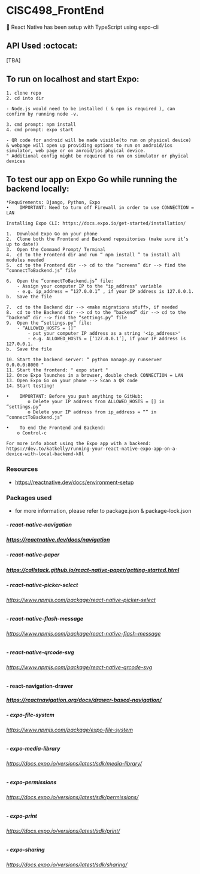 # CISC498_FrontEnd
:helicopter: React Native has been setup with TypeScript using expo-cli

## API Used :octocat:
[TBA]

## To run on localhost and start Expo:
```
1. clone repo
2. cd into dir

- Node.js would need to be installed ( & npm is required ), can confirm by running node -v.

3. cmd prompt: npm install
4. cmd prompt: expo start

- QR code for android will be made visible(to run on physical device) & webpage will open up providing options to run on android/ios simulator, web page or on anroid/ios phyical device.
" Additional config might be required to run on simulator or phyical devices
```

## To test our app on Expo Go while running the backend locally:
```
*Requirements: Django, Python, Expo
•    IMPORTANT: Need to turn off Firewall in order to use CONNECTION = LAN

Installing Expo CLI: https://docs.expo.io/get-started/installation/

1.  Download Expo Go on your phone
2.  Clone both the Frontend and Backend repositories (make sure it’s up to date!)
3.  Open the Command Prompt/ Terminal
4.  cd to the Frontend dir and run “ npm install ” to install all modules needed 
5.  cd to the Frontend dir --> cd to the “screens” dir --> find the “connectToBackend.js” file

6.  Open the “connectToBackend.js” file:
    - Assign your computer IP to the "ip_address" variable
    - e.g. ip_address = “127.0.0.1” , if your IP address is 127.0.0.1.
b.  Save the file 

7.  cd to the Backend dir --> <make migrations stuff>, if needed
8.  cd to the Backend dir --> cd to the “backend” dir --> cd to the “backend” dir --> find the “settings.py” file
9.  Open the “settings.py” file:
    - “ALLOWED_HOSTS = []”
        - put your computer IP address as a string '<ip_address>'
        - e.g. ALLOWED_HOSTS = [‘127.0.0.1’], if your IP address is 127.0.0.1.
b.  Save the file 

10. Start the backend server: “ python manage.py runserver 0.0.0.0:8000 "
11. Start the frontend: " expo start "
12. Once Expo launches in a browser, double check CONNECTION = LAN
13. Open Expo Go on your phone --> Scan a QR code 
14. Start testing!

•    IMPORTANT: Before you push anything to GitHub:
        o Delete your IP address from ALLOWED_HOSTS = [] in “settings.py”
        o Delete your IP address from ip_address = “” in “connectToBackend.js”

•    To end the Frontend and Backend:
    o Control-c

For more info about using the Expo app with a backend:
https://dev.to/katkelly/running-your-react-native-expo-app-on-a-device-with-local-backend-k8l

```


### Resources
 - https://reactnative.dev/docs/environment-setup 

### Packages used 
* for more information, please refer to package.json & package-lock.json

##### - react-native-navigation
##### https://reactnative.dev/docs/navigation

##### - react-native-paper
##### https://callstack.github.io/react-native-paper/getting-started.html

##### - react-native-picker-select 
###### https://www.npmjs.com/package/react-native-picker-select

##### - react-native-flash-message
###### https://www.npmjs.com/package/react-native-flash-message

##### - react-native-qrcode-svg
###### https://www.npmjs.com/package/react-native-qrcode-svg

#### - react-navigation-drawer
##### https://reactnavigation.org/docs/drawer-based-navigation/

##### - expo-file-system
###### https://www.npmjs.com/package/expo-file-system

##### - expo-media-library
###### https://docs.expo.io/versions/latest/sdk/media-library/

##### - expo-permissions
###### https://docs.expo.io/versions/latest/sdk/permissions/

##### - expo-print
###### https://docs.expo.io/versions/latest/sdk/print/

##### - expo-sharing
###### https://docs.expo.io/versions/latest/sdk/sharing/
